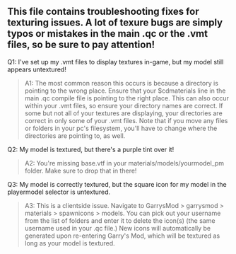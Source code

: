 ## This file contains troubleshooting fixes for texturing issues. A lot of texure bugs are simply typos or mistakes in the main .qc or the .vmt files, so be sure to pay attention!

Q1: I've set up my .vmt files to display textures in-game, but my model still appears untextured!

> A1: The most common reason this occurs is because a directory is pointing to the wrong place. Ensure that your $cdmaterials line in the main .qc compile file is pointing to the right place. This can also occur within your .vmt files, so ensure your directory names are correct. If some but not all of your textures are displaying, your directories are correct in only some of your .vmt files. Note that if you move any files or folders in your pc's filesystem, you'll have to change where the directories are pointing to, as well.

Q2: My model is textured, but there's a purple tint over it!

> A2: You're missing base.vtf in your materials/models/yourmodel_pm folder. Make sure to drop that in there!

Q3: My model is correctly textured, but the square icon for my model in the playermodel selector is untextured.

> A3: This is a clientside issue. Navigate to GarrysMod > garrysmod > materials > spawnicons > models. You can pick out your username from the list of folders and enter it to delete the icon(s) (the same username used in your .qc file.) New icons will automatically be generated upon re-entering Garry's Mod, which will be textured as long as your model is textured.
